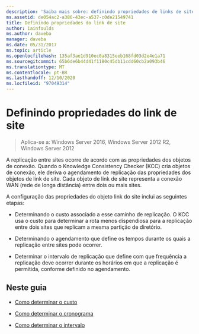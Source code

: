 ```yaml
---
description: 'Saiba mais sobre: definindo propriedades de links de site'
ms.assetid: de054ac2-a386-43ec-a537-c0de21549741
title: Definindo propriedades do link de site
author: iainfoulds
ms.author: daveba
manager: daveba
ms.date: 05/31/2017
ms.topic: article
ms.openlocfilehash: 135af3ae1d910ec0a8315eeb168fd03d2e4e1a71
ms.sourcegitcommit: 65b6de6b44d41f1180c45db11cdd60cb2a093b46
ms.translationtype: MT
ms.contentlocale: pt-BR
ms.lasthandoff: 12/10/2020
ms.locfileid: "97049314"
---
```

# <a name="setting-site-link-properties"></a>Definindo propriedades do link de site

>Aplica-se a: Windows Server 2016, Windows Server 2012 R2, Windows Server 2012

A replicação entre sites ocorre de acordo com as propriedades dos objetos de conexão. Quando o Knowledge Consistency Checker (KCC) cria objetos de conexão, ele deriva o agendamento de replicação das propriedades dos objetos de link de site. Cada objeto de link de site representa a conexão WAN (rede de longa distância) entre dois ou mais sites.

A configuração das propriedades do objeto link do site inclui as seguintes etapas:

-   Determinando o custo associado a esse caminho de replicação. O KCC usa o custo para determinar a rota menos dispendiosa para a replicação entre dois sites que replicam a mesma partição de diretório.

-   Determinando o agendamento que define os tempos durante os quais a replicação entre sites pode ocorrer.

-   Determinar o intervalo de replicação que define com que frequência a replicação deve ocorrer durante os horários em que a replicação é permitida, conforme definido no agendamento.

## <a name="in-this-guide"></a>Neste guia

-   [Como determinar o custo](../../ad-ds/plan/Determining-the-Cost.md)

-   [Como determinar o cronograma](../../ad-ds/plan/Determining-the-Schedule.md)

-   [Como determinar o intervalo](../../ad-ds/plan/Determining-the-Interval.md)




